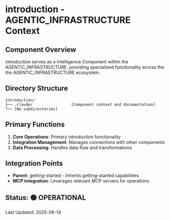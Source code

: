 # introduction - AGENTIC_INFRASTRUCTURE Context

## Component Overview

introduction serves as a Intelligence Component within the AGENTIC_INFRASTRUCTURE, providing specialized functionality across the the AGENTIC_INFRASTRUCTURE ecosystem.

## Directory Structure

```
introduction/
├── .claude/                 [Component context and documentation]
└── [No subdirectories]
```

## Primary Functions

1. **Core Operations**: Primary introduction functionality
2. **Integration Management**: Manages connections with other components
3. **Data Processing**: Handles data flow and transformations

## Integration Points

- **Parent**: getting-started - Inherits getting-started capabilities
- **MCP Integration**: Leverages relevant MCP servers for operations
  
## Status: 🟢 OPERATIONAL

Last Updated: 2025-06-14
